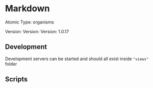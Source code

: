 # Markdown

Atomic Type: organisms

Version: Version: Version: 1.0.17



## Development

Development servers can be started and should all exist inside `"views"` folder

## Scripts
